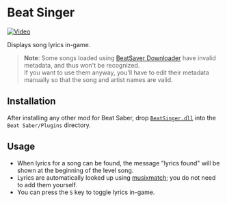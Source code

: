 Beat Singer
===========

[![Video](Video.gif)](https://youtu.be/95n0W1IpHFs)

Displays song lyrics in-game.

> **Note**: Some songs loaded using [BeatSaver Downloader](https://github.com/andruzzzhka/BeatSaverDownloader) have invalid metadata, and thus won't be recognized.  
> If you want to use them anyway, you'll have to edit their metadata manually so that the song and artist names are valid.

## Installation
After installing any other mod for Beat Saber, drop [`BeatSinger.dll`](https://github.com/6A/BeatSinger/releases) into the `Beat Saber/Plugins` directory.

## Usage
- When lyrics for a song can be found, the message "lyrics found" will be shown at the beginning of the level song.
- Lyrics are automatically looked up using [musixmatch](https://www.musixmatch.com); you do not need to add them yourself.
- You can press the `S` key to toggle lyrics in-game.
